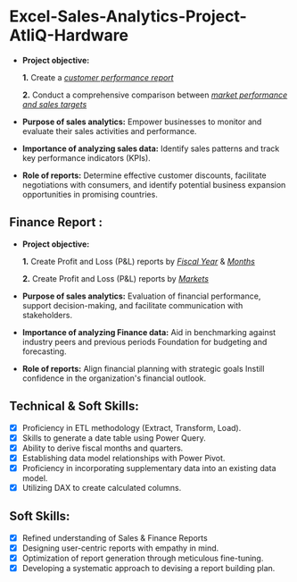 # Excel-Sales-Analytics-Project-AtliQ-Hardware

- **Project objective:** 

    **1.** Create a _[customer performance report](https://github.com/mohitshirole/Excel-Sales-Analytics-AtliQ-Hardware/blob/main/Customer%20Performance%20Report.pdf)_

    **2.** Conduct a comprehensive comparison between _[market performance and sales targets](https://github.com/mohitshirole/Excel-Sale-Analytics-project-AtilQ-hardware-/blob/main/Market%20Performence%20Vs%20Target%20Report.pdf)_

- **Purpose of sales analytics:** Empower businesses to monitor and evaluate their sales activities and performance.

- **Importance of analyzing sales data:** Identify sales patterns and track key performance indicators (KPIs).

- **Role of reports:** Determine effective customer discounts, facilitate negotiations with consumers, and identify potential business expansion opportunities in promising countries.


## Finance Report :

- **Project objective:** 

    **1.** Create Profit and Loss (P&L) reports by _[Fiscal Year](https://github.com/mohitshirole/Excel-Sale-Analytics-project-AtilQ-hardware-/blob/main/P%20%26%20L%20by%20Fiscal%20Years.pdf)_ & _[Months](https://github.com/mohitshirole/Excel-Sale-Analytics-project-AtilQ-hardware-/blob/main/P%26L%20Statement%20by%20Months.pdf)_ 

   **2.** Create Profit and Loss (P&L) reports by _[Markets](https://github.com/mohitshirole/Excel-Sale-Analytics-project-AtilQ-hardware-/blob/main/P%26L%20Statement%20by%20Markets.pdf)_

- **Purpose of sales analytics:** Evaluation of financial performance, support decision-making, and facilitate communication with stakeholders.

- **Importance of analyzing Finance data:** Aid in benchmarking against industry peers and previous periods Foundation for budgeting and forecasting.

- **Role of reports:** Align financial planning with strategic goals Instill confidence in the organization's financial outlook.


## Technical & Soft Skills:
- [x]	Proficiency in ETL methodology (Extract, Transform, Load).
- [x]	Skills to generate a date table using Power Query.
- [x]	Ability to derive fiscal months and quarters.
- [x]	Establishing data model relationships with Power Pivot.
- [x]	Proficiency in incorporating supplementary data into an existing data model.
- [x]	Utilizing DAX to create calculated columns.

## Soft Skills:
- [x]	Refined understanding of Sales & Finance Reports
- [x]	Designing user-centric reports with empathy in mind.
- [x]	Optimization of report generation through meticulous fine-tuning.
- [x]	Developing a systematic approach to devising a report building plan.
